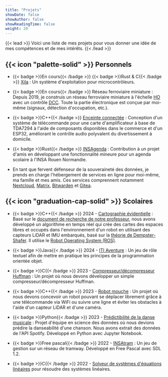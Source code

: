 ```yaml
---
title: "Projets"
showDate: false
showAuthor: false
showReadingTime: false
weight: 20
---
```


{{< lead >}}
Voici une liste de mes projets pour vous donner une idée de mes compétences et de mes intérêts.
{{< /lead >}}

## {{< icon "palette-solid" >}} Personnels

- {{< badge >}}En cours{{< /badge >}} {{< badge >}}Rust & C{{< /badge >}} [Xila](https://github.com/Xila-Project) : Un système d'exploitation pour microcontrôleurs.

- {{< badge >}}En cours{{< /badge >}} Réseau ferroviaire miniature : Depuis 2019, je construis un réseau ferroviaire miniature à l'échelle [HO](https://fr.wikipedia.org/wiki/%C3%89chelles_de_train_miniature#%C3%89chelle_HO) avec un contrôle [DCC](https://fr.wikipedia.org/wiki/Digital_Command_Control). Toute la partie électronique est conçue par moi-même (signaux, détection d'occupation, etc.).

- {{< badge >}}C++{{< /badge >}} [Enceinte connectée](https://github.com/AlixANNERAUD/Connected_speaker) : Conception d'un système de télécommande pour une carte d'amplificateur à base de TDA7294 à l'aide de composants disponibles dans le commerce et d'un ESP32, améliorant le contrôle audio polyvalent du divertissement à domicile.

- {{< badge >}}Rust{{< /badge >}} [INSAgenda](https://insagenda.insa.lol/) : Contribution à un projet d'amis en développant une fonctionnalité mineure pour un agenda scolaire à l'INSA Rouen Normandie.
  
- En tant que fervent défenseur de la souveraineté des données, je prends en charge l'hébergement de services en ligne pour moi-même, ma famille et mes amis. Ces services comprennent notamment [Nextcloud](https://nextcloud.com/), [Matrix](https://matrix.org/), [Bitwarden](https://bitwarden.com/) et [Gitea](https://about.gitea.com/).

## {{< icon "graduation-cap-solid" >}} Scolaires

- {{< badge >}}C++{{< /badge >}} 2024 - [Cartographie évidentielle](https://github.com/AlixANNERAUD/Evidential_occupancy_map) : Basé sur le [document de recherche de notre professeur](https://www.researchgate.net/publication/337171728_25D_Evidential_Grids_for_Dynamic_Object_Detection), nous avons développé un algorithme en temps réel qui crée des cartes des espaces libres et occupés dans l'environnement d'un robot en utilisant des capteurs LiDAR et IMU embarqués, basé sur la [théorie de Dempster-Shafer](https://en.wikipedia.org/wiki/Dempster%E2%80%93Shafer_theory). Il utilise le [Robot Operating System (ROS)](https://fr.wikipedia.org/wiki/Robot_Operating_System).

- {{< badge >}}Java{{< /badge >}} 2024 - [ITI Aventure](https://github.com/AlixANNERAUD/ITI_aventure) : Un jeu de rôle textuel afin de mettre en pratique les principes de la programmation orientée objet.

- {{< badge >}}C{{< /badge >}} 2023 - [Compresseur/décompresseur Huffman](https://github.com/AlixANNERAUD/Huffman_compressor) : Un projet où nous devons développer un simple compresseur/décompresseur Huffman.

- {{< badge >}}C++{{< /badge >}} 2023 - [Robot mouche](https://github.com/AlixANNERAUD/Robot_Mouche) : Un projet où nous devons concevoir un robot pouvant se déplacer librement grâce à une télécommande via WiFi ou suivre une ligne et éviter les obstacles à l'aide d'un capteur LiDAR et d'une caméra.

- {{< badge >}}Python{{< /badge >}} 2023 - [Prédictibilité de la danse musicale](https://github.com/AlixANNERAUD/Music_danceability_prediction) : Projet d'équipe en science des données où nous devions prédire la danseabilité d'une chanson. Nous avons extrait des données de l'API Spotify. Développé en Python avec Jupyter Notebook.

- {{< badge >}}Free pascal{{< /badge >}} 2022 - [INSAtram](https://github.com/AlixANNERAUD/INSAtram) : Un jeu de gestion sur un réseau de tramway. Développé en Free Pascal avec SDL 1.2.

- {{< badge >}}C{{< /badge >}} 2022 - [Solveur de systèmes d'équations linéaires](https://github.com/AlixANNERAUD/System_of_linear_equations_solver) pour résoudre des systèmes linéaires.
